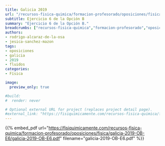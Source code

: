 ```yaml
---
title: Galicia 2019
url: "/recursos-fisica-quimica/formacion-profesorado/oposiciones/fisica/galicia-2019-OB-E6"
subtitle: Ejercicio 6 de la Opción B
summary: "Ejercicio 6 de la Opción B."
breadcrumbs: ["recursos-fisica-quimica","formacion-profesorado","oposiciones","fisica"]
authors:
- rodrigo-alcaraz-de-la-osa
- jesica-sanchez-mazon
tags:
- oposiciones
- galicia
- 2019
- fluidos
categories:
- Física

image:
  preview_only: true

#build:
#  render: never

# Optional external URL for project (replaces project detail page).
#external_link: "https://fisiquimicamente.com/recursos-fisica-quimica/formacion-profesorado/oposiciones/fisica/galicia-2019-ob-e6/galicia-2019-ob-e6.pdf"
---
```


{{% embed_pdf url="https://fisiquimicamente.com/recursos-fisica-quimica/formacion-profesorado/oposiciones/fisica/galicia-2019-OB-E6/galicia-2019-OB-E6.pdf" filename="galicia-2019-OB-E6.pdf" %}}